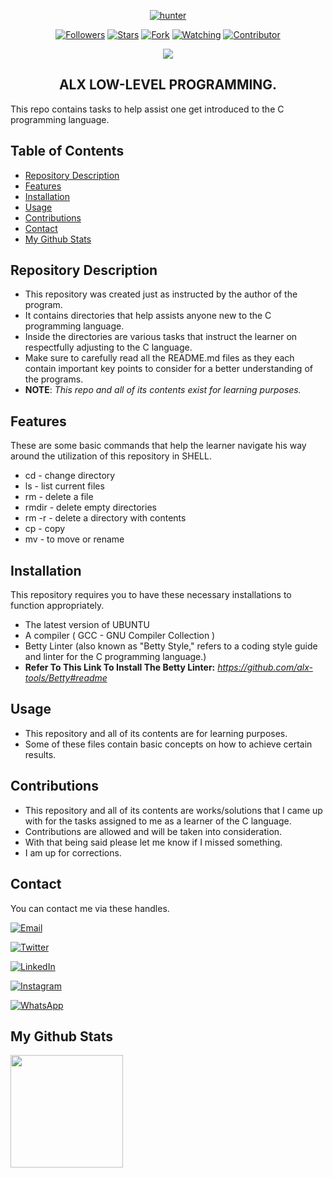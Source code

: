 <p align="center">
<a href="https://github.com/hunterxcobby"><img title="hunter" src="https://img.shields.io/badge/github-hunterxcobby-orange.svg?style=social&logo=github"></a>
</p>

<p align="center">
<a href="https://github.com/hunterxcobby/followers"><img title="Followers" src="https://img.shields.io/github/followers/hunterxcobby?label=Followers&style=social"></a>
<a href="https://github.com/hunterxcobby/alx-low_level_programming/stargazers/"><img title="Stars" src="https://img.shields.io/github/stars/hunterxcobby/alx-low_level_programming?&style=social"></a>
<a href="https://github.com/hunterxcobby/alx-low_level_programming/network/members"><img title="Fork" src="https://img.shields.io/github/forks/hunterxcobby/alx-low_level_programming?style=social"></a>
<a href="https://github.com/hunterxcobby/alx-low_level_programming/watchers"><img title="Watching" src="https://img.shields.io/github/watchers/hunterxcobby/alx-low_level_programming?label=Watching&style=social"></a>
<a href="https://github.com/hunterxcobby/alx-low_level_programming/watchers"><img title="Contributor" src="https://img.shields.io/github/contributors/hunterxcobby/alx-low_level_programming?logo=github&style=social"></a>
</p>
<p align="center">
<a href="https://github.com/hunterxcobby/alx-low_level_programming"><img src="https://img.shields.io/github/repo-size/hunterxcobby/alx-low_level_programming?label=Repo%20size&style=flat"></a>
</p>


<h2 align="center">ALX LOW-LEVEL PROGRAMMING.</h2>

This repo contains tasks to help assist one get introduced to the C programming language.

## Table of Contents 

- [Repository Description](#repository-description)
- [Features](#features)
- [Installation](#installation)
- [Usage](#usage)
- [Contributions](#contributions)
- [Contact](#contact)
- [My Github Stats](#my-github-stats)

## Repository Description

+ This repository was created just as instructed by the author of the program. 
+ It contains directories that help assists anyone new to the C programming language.
+ Inside the directories are various tasks that instruct the learner on respectfully adjusting to the C language.
+ Make sure to carefully read all the README.md files as they each contain important key points to consider for a better understanding of the programs.
+ **NOTE**: *This repo and all of its contents exist for learning purposes.*

## Features

These are some basic commands that help the learner navigate his way around the utilization of this repository in SHELL.

 

- cd - change directory 
- ls - list current files
- rm - delete a file
- rmdir - delete empty directories
- rm -r - delete a directory with contents
- cp - copy
- mv - to move or rename

## Installation

This repository requires you to have these necessary installations to function appropriately.

- The latest version of UBUNTU
- A compiler ( GCC - GNU Compiler Collection ) 
- Betty Linter (also known as "Betty Style," refers to a coding style guide and linter for the C programming language.)
- **Refer To This Link To Install The Betty Linter:**
 *https://github.com/alx-tools/Betty#readme*

## Usage

+ This repository and all of its contents are for learning purposes.
+ Some of these files contain basic concepts on how to achieve certain results.

## Contributions

+ This repository and all of its contents are works/solutions that I came up with for the tasks assigned to me as a learner of the C language.
+ Contributions are allowed and will be taken into consideration.
+ With that being said please let me know if I missed something.
+ I am up for corrections.

## Contact

You can contact me via these handles. 

[![Email](https://img.shields.io/badge/Email-D14836?style=social&logo=gmail&logoColor=white)](mailto:solomonsefah13@gmail.com)

[![Twitter](https://img.shields.io/badge/Twitter-1DA1F2?style=social&logo=twitter)](https://twitter.com/hunterxcobby)

[![LinkedIn](https://img.shields.io/badge/LinkedIn-0077B5?style=social&logo=linkedin)](https://www.linkedin.com/in/cobby-sefah-solomon-~-c-s-s-6460bb279/)

[![Instagram](https://img.shields.io/badge/Instagram-E4405F?style=social&logo=instagram)](https://www.instagram.com/cobby_is_a_god)

[![WhatsApp](https://img.shields.io/badge/WhatsApp-25D366?style=social&logo=whatsapp)](https://wa.me/233557452729)

## My Github Stats
<img height="180em" src="https://github-readme-stats.vercel.app/api?username=hunterxcobby&show_icons=true&hide_border=true&&count_private=true&include_all_commits=true" />
